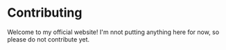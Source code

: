 # Contributing
Welcome to my official website! I'm nnot putting anything here
for now, so please do not contribute yet.
